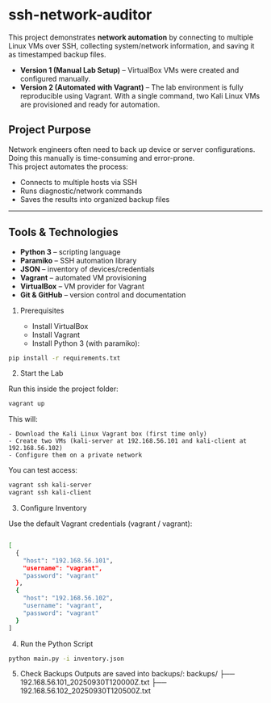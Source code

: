 # ssh-network-auditor

This project demonstrates **network automation** by connecting to multiple Linux VMs over SSH, collecting system/network information, and saving it as timestamped backup files.

- **Version 1 (Manual Lab Setup)** – VirtualBox VMs were created and configured manually.  
- **Version 2 (Automated with Vagrant)** – The lab environment is fully reproducible using Vagrant. With a single command, two Kali Linux VMs are provisioned and ready for automation.


##  Project Purpose
Network engineers often need to back up device or server configurations. Doing this manually is time-consuming and error-prone.  
This project automates the process:
- Connects to multiple hosts via SSH  
- Runs diagnostic/network commands  
- Saves the results into organized backup files  

---

## Tools & Technologies
- **Python 3** – scripting language  
- **Paramiko** – SSH automation library  
- **JSON** – inventory of devices/credentials  
- **Vagrant** – automated VM provisioning  
- **VirtualBox** – VM provider for Vagrant  
- **Git & GitHub** – version control and documentation  

1. Prerequisites

    - Install VirtualBox
    - Install Vagrant
    - Install Python 3 (with paramiko):

```bash
pip install -r requirements.txt

```

2. Start the Lab

Run this inside the project folder:
```bash
vagrant up
```

This will:

    - Download the Kali Linux Vagrant box (first time only)
    - Create two VMs (kali-server at 192.168.56.101 and kali-client at 192.168.56.102)
    - Configure them on a private network

You can test access:
```bash
vagrant ssh kali-server
vagrant ssh kali-client
```

3. Configure Inventory

Use the default Vagrant credentials (vagrant / vagrant):
```bash

[
  {
    "host": "192.168.56.101",
    "username": "vagrant",
    "password": "vagrant"
  },
  {
    "host": "192.168.56.102",
    "username": "vagrant",
    "password": "vagrant"
  }
]
```

4. Run the Python Script
```bash
python main.py -i inventory.json
```

5. Check Backups
Outputs are saved into backups/:
backups/
├── 192.168.56.101_20250930T120000Z.txt
├── 192.168.56.102_20250930T120500Z.txt
